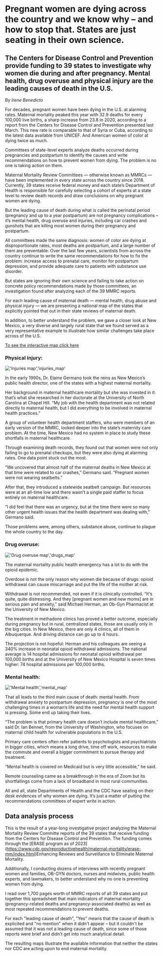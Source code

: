 # Pregnant women are dying across the country and we know why – and how to stop that. States are just seating in their own science.    

## The Centers for Disease Control and Prevention provide funding to 39 states to investigate why women die during and after pregnancy. Mental health, drug overuse and physical injury are the leading causes of death in the U.S.


By *Irene Benedicto*

For decades, pregnant women have been dying in the U.S. at alarming rates. Maternal mortality peaked this year with 32.9 deaths for every 100,000 live births, a sharp increase from 23.8 in 2020, according to a report from the Centers for Disease Control and Prevention presented last March. This new rate is comparable to that of Syria or Cuba, according to the latest data available from UNICEF. And American women of color at dying twice as much. 

Committees of state-level experts analyze deaths occurred during pregnancies and postpartum to identify the causes and write recommendations on how to prevent women from dying. The problem is no one is taking action on them.

Maternal Mortality Review Committees — otherwise known as MMRCs — have been implemented in every state across the country since 2018. Currently, 39 states receive federal money and each state’s Department of Health is responsible for carefully selecting a cohort of experts at a state level to review death records and draw conclusions on why pregnant women are dying. 

But the leading cause of death during what is called the perinatal period (pregnancy and up to a year postpartum) are not pregnancy complications – it’s mental health, drug overuse and injuries, including car crashes and gunshots that are killing most women during their pregnancy and postpartum. 

All committees made the same diagnosis: women of color are dying at disproportionate rates, most deaths are postpartum, and a large number of them are preventable. Over the last few years, scientists from across the country continue to write the same recommendations for how to fix the problem: increase access to prenatal care, monitor for postpartum depression, and provide adequate care to patients with substance use disorder.   

But states are ignoring their own science and failing to take action on concrete policy recommendations made by those committees, an investigation found after analyzing each of the 39 MMRC reports. 

For each leading cause of maternal death — mental health, drug abuse and physical injury — we are presenting a national map of the states that explicitly pointed that out in their state reviews of maternal death. 

In addition, to better understand the problem, we gave a closer look at New Mexico, a very diverse and largely rural state that we found served as a very representative example to illustrate how similar challenges take place across of the U.S.

[To see the interactive map click here](https://datawrapper.dwcdn.net/7pSkF/2/)



### Physical injury:

!['Injuries map','injuries_map'](/injuries_map.png)


In the early 1990s, Dr. Elaine Germano took the reins as New Mexico’s public health director, one of the states with a highest maternal mortality. 

Her background in maternal healthcare mortality but she was invested in it: that’s what she researched in her doctorate at the University of North Carolina at Chapel Hill. “My job with the health department was not related directly to maternal health, but I did everything to be involved in maternal health practices.”

A group of volunteer health department staffers, who were members of an early version of the MMRC, looked deeper into the state’s maternity care problem. At the time, New Mexico had no system in place to study these shortfalls in maternal healthcare.

Through examining death records, they found out that women were not only failing to go to prenatal checkups, but they were also dying at alarming rates. One data point stuck out the most.

“We uncovered that almost half of the maternal deaths in New Mexico at that time were related to car crashes,” Germano said. “Pregnant women were not wearing seatbelts.”

After that, they introduced a statewide seatbelt campaign. But resources were at an all-time low and there wasn’t a single paid staffer to focus entirely on maternal healthcare. 

“I did feel that there was an urgency, but at the time there were so many other urgent health issues that the health department was dealing with,” Germano said. 

Those problems were, among others, substance abuse, continue to plague the whole country to the day. 

### Drug overuse: 

!['Drug overuse map','drugs_map'](/drugs_map.png)

The maternal mortality public health emergency has a lot to do with the opioid epidemic. 

Overdose is not the only reason why women die because of drugs: opioid withdrawal can cause miscarriage and put the life of the mother at risk.

Withdrawal is not recommended, not even if it is clinically controlled. “It's quite, quite distressing. And they [pregnant women and new moms] are in serious pain and anxiety,” said Michael Herman, an Ob-Gyn Pharmacist at the University of New Mexico.

The treatment in methadone clinics has proved a better outcome, especially during pregnancy but in rural, centralized states, those are usually only in the big cities. In New Mexico, there are only 4 clinics, all of them in Albuquerque. And driving distance can go up to 4 hours.

The projection is not hopeful: Herman and his colleagues are seeing a 340% increase in neonatal opioid withdrawal admissions. The national average is 14 hospital admissions for neonatal opioid withdrawal per 100,000 births and at the University of New Mexico Hospital is seven times higher: 74 hospital admissions per 100,000 births.

### Mental health:

!['Mental health','mental_map'](/mental_map.png)

That all leads to the third main cause of death: mental health. From withdrawal anxiety to postpartum depression, pregnancy is one of the most challenging times in a woman’s life and the need for mental health support is pressing. Some end up taking their lives.  

“The problem is that primary health care doesn’t include mental healthcare,” said Dr. Ian Bennet, from the University of Washington, who focuses on maternal child health for vulnerable populations in the U.S.

Primary care centers often refer patients to psychologists and psychiatrists in bigger cities, which means a long drive, time off work, resources to make the commute and overall a bigger commitment to pursue therapy and treatment.

“Mental health is covered on Medicaid but is very little accessible,” he said. 

Remote counseling came as a breakthrough in the era of Zoom but its shortfallings come from a lack of broadband in most rural communities.

All and all, state Departments of Health and the CDC have seating on their desk evidences of why women are dying. It’s just a matter of putting the recommendations committees of expert write in action. 

## Data analysis process

This is the result of a year-long investigative project analyzing the Maternal Mortality Review Committe reports of the 39 states that receive funding from the Centers for Disease Control and Prevention. The funding comes through the [ERASE program as of 2023] (https://www.cdc.gov/reproductivehealth/maternal-mortality/erase-mm/index.html)Enhancing Reviews and Surveillance to Eliminate Maternal Mortality.

Additionally, I conducting dozens of interviews with recently pregnant women and families, OB-GYN doctors, nurses and midwives, public health experts, and lawmakers, to better understand why no one is preventing women from dying. 

I read over 1,700 pages worth of MMRC reports of all 39 states and put together this spreadsheet that main indicators of maternal mortality (pregnancy-related deaths and pregnancy-associated deaths) as well as most repeated recommendations to prevent deaths.  

For each "leading cause of death", "Yes" means that the cause of death is explicited and "no mention" when it didn't appear – but it couldn't be assumed that it was not a leading cause of death, since some of those reports were brief and didn't get into much analytical detail.  

The resulting maps illustrate the available information that neither the states nor CDC are acting upon to end maternal mortality.
